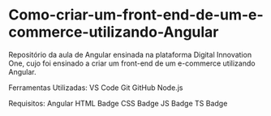 # Como-criar-um-front-end-de-um-e-commerce-utilizando-Angular


Repositório da aula de Angular ensinada na plataforma Digital Innovation One, cujo foi ensinado a criar um front-end de um e-commerce utilizando Angular.


Ferramentas Utilizadas:
VS Code Git GitHub Node.js

Requisitos:
Angular HTML Badge CSS Badge JS Badge TS Badge
